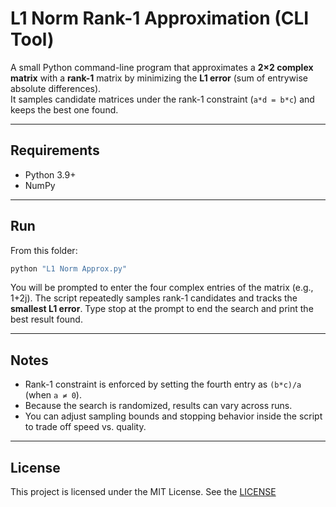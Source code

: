 # L1 Norm Rank-1 Approximation (CLI Tool)

A small Python command-line program that approximates a **2×2 complex matrix** with a **rank-1** matrix by minimizing the **L1 error** (sum of entrywise absolute differences).  
It samples candidate matrices under the rank-1 constraint (`a*d = b*c`) and keeps the best one found.

---

## Requirements
- Python 3.9+
- NumPy

---

## Run
From this folder:
```bash
python "L1 Norm Approx.py"
```
You will be prompted to enter the four complex entries of the matrix (e.g., 1+2j).
The script repeatedly samples rank-1 candidates and tracks the **smallest L1 error**.
Type stop at the prompt to end the search and print the best result found.

--- 

## Notes 

- Rank-1 constraint is enforced by setting the fourth entry as `(b*c)/a` (when `a ≠ 0`).
- Because the search is randomized, results can vary across runs.
- You can adjust sampling bounds and stopping behavior inside the script to trade off speed vs. quality.

---

## License

This project is licensed under the MIT License. See the [LICENSE](LICENSE)
